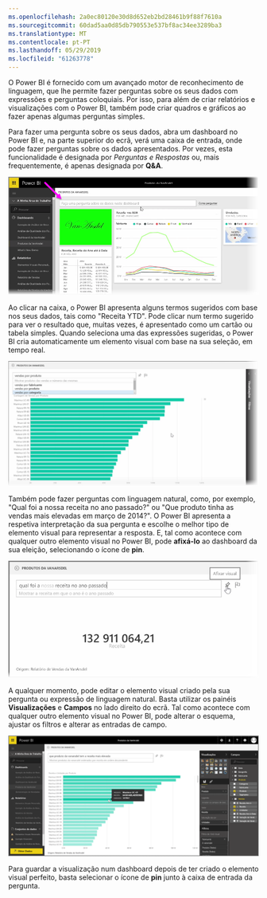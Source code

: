 ```yaml
---
ms.openlocfilehash: 2a0ec80120e30d8d652eb2bd28461b9f88f7610a
ms.sourcegitcommit: 60dad5aa0d85db790553e537bf8ac34ee3289ba3
ms.translationtype: MT
ms.contentlocale: pt-PT
ms.lasthandoff: 05/29/2019
ms.locfileid: "61263778"
---
```

O Power BI é fornecido com um avançado motor de reconhecimento de linguagem, que lhe permite fazer perguntas sobre os seus dados com expressões e perguntas coloquiais. Por isso, para além de criar relatórios e visualizações com o Power BI, também pode criar quadros e gráficos ao fazer apenas algumas perguntas simples.

Para fazer uma pergunta sobre os seus dados, abra um dashboard no Power BI e, na parte superior do ecrã, verá uma caixa de entrada, onde pode fazer perguntas sobre os dados apresentados. Por vezes, esta funcionalidade é designada por *Perguntas e Respostas* ou, mais frequentemente, é apenas designada por **Q&A**.

![](media/4-3-asking-questions-natural-language/4-3_1.png)

Ao clicar na caixa, o Power BI apresenta alguns termos sugeridos com base nos seus dados, tais como "Receita YTD". Pode clicar num termo sugerido para ver o resultado que, muitas vezes, é apresentado como um cartão ou tabela simples. Quando seleciona uma das expressões sugeridas, o Power BI cria automaticamente um elemento visual com base na sua seleção, em tempo real.

![](media/4-3-asking-questions-natural-language/4-3_2.png)

Também pode fazer perguntas com linguagem natural, como, por exemplo, "Qual foi a nossa receita no ano passado?" ou "Que produto tinha as vendas mais elevadas em março de 2014?". O Power BI apresenta a respetiva interpretação da sua pergunta e escolhe o melhor tipo de elemento visual para representar a resposta. E, tal como acontece com qualquer outro elemento visual no Power BI, pode **afixá-lo** ao dashboard da sua eleição, selecionando o ícone de **pin**.

![](media/4-3-asking-questions-natural-language/4-3_3.png)

A qualquer momento, pode editar o elemento visual criado pela sua pergunta ou expressão de linguagem natural. Basta utilizar os painéis **Visualizações** e **Campos** no lado direito do ecrã. Tal como acontece com qualquer outro elemento visual no Power BI, pode alterar o esquema, ajustar os filtros e alterar as entradas de campo.

![](media/4-3-asking-questions-natural-language/4-3_4.png)

Para guardar a visualização num dashboard depois de ter criado o elemento visual perfeito, basta selecionar o ícone de **pin** junto à caixa de entrada da pergunta.


